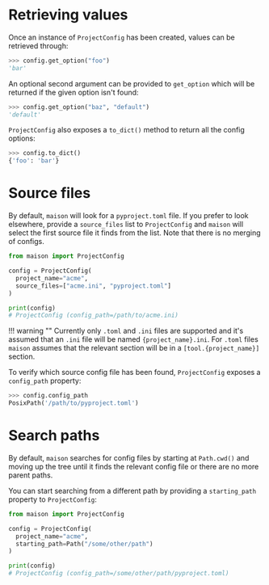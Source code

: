 # Retrieving values

Once an instance of `ProjectConfig` has been created, values can be retrieved through:

```python
>>> config.get_option("foo")
'bar'
```

An optional second argument can be provided to `get_option` which will be returned if
the given option isn't found:

```python
>>> config.get_option("baz", "default")
'default'
```

`ProjectConfig` also exposes a `to_dict()` method to return all the config
options:

```python
>>> config.to_dict()
{'foo': 'bar'}
```

# Source files

By default, `maison` will look for a `pyproject.toml` file. If you prefer to look
elsewhere, provide a `source_files` list to `ProjectConfig` and `maison` will select the
first source file it finds from the list. Note that there is no merging of configs.


```python
from maison import ProjectConfig

config = ProjectConfig(
  project_name="acme",
  source_files=["acme.ini", "pyproject.toml"]
)

print(config)
# ProjectConfig (config_path=/path/to/acme.ini)
```

!!! warning ""
    Currently only `.toml` and `.ini` files are supported and it's assumed that
    an `.ini` file will be named `{project_name}.ini`. For `.toml` files
    `maison` assumes that the relevant section will be in a
    `[tool.{project_name}]` section.

To verify which source config file has been found, `ProjectConfig` exposes a
`config_path` property:

```python
>>> config.config_path
PosixPath('/path/to/pyproject.toml')
```

# Search paths

By default, `maison` searches for config files by starting at `Path.cwd()` and moving up
the tree until it finds the relevant config file or there are no more parent paths.

You can start searching from a different path by providing a `starting_path` property to
`ProjectConfig`:

```python
from maison import ProjectConfig

config = ProjectConfig(
  project_name="acme",
  starting_path=Path("/some/other/path")
)

print(config)
# ProjectConfig (config_path=/some/other/path/pyproject.toml)
```

